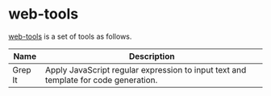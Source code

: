 # web-tools

[web-tools](https://www.caoccao.com/cctoolbox/) is a set of tools as follows.

| Name | Description |
| ---- | ----------- |
| Grep It | Apply JavaScript regular expression to input text and template for code generation. |
